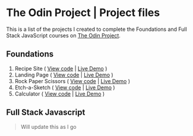 # The Odin Project | Project files

This is a list of the projects I created to complete the Foundations and Full Stack JavaScript courses on [The Odin Project](https://www.theodinproject.com/).

## Foundations

1. Recipe Site ( [View code](./foundations/01-recipe-site/) | <a href="#" target="_blank">Live Demo</a> )
2. Landing Page ( [View code](./foundations/02-landing-page/) | <a href="#" target="_blank">Live Demo</a> )
3. Rock Paper Scissors ( [View code](./foundations/03-rock-paper-scissors/) | <a href="#" target="_blank">Live Demo</a> )
4. Etch-a-Sketch ( [View code](./foundations/04-etch-a-sketch/) | <a href="#" target="_blank">Live Demo</a> )
5. Calculator ( [View code](./foundations/05-calculator/) | <a href="#" target="_blank">Live Demo</a> )

## Full Stack Javascript

> Will update this as I go
